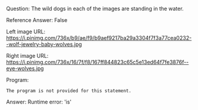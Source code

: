 Question: The wild dogs in each of the images are standing in the water.

Reference Answer: False

Left image URL: https://i.pinimg.com/736x/b9/ae/f9/b9aef9217ba29a3304f7f3a77cea0232--wolf-jewelry-baby-wolves.jpg

Right image URL: https://i.pinimg.com/736x/16/7f/f8/167ff844823c65c5e13ed64f7fe3876f--eye-wolves.jpg

Program:

```
The program is not provided for this statement.
```
Answer: Runtime error: 'is'

